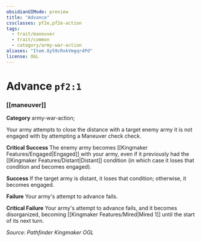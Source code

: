 ```yaml
---
obsidianUIMode: preview
title: "Advance"
cssclasses: pf2e,pf2e-action
tags:
  - trait/maneuver
  - trait/common
  - category/army-war-action
aliases: "Item.8y59cRxkVmgqr4Pd"
license: OGL
---
```

# Advance `pf2:1`

### [[maneuver]]

**Category** army-war-action; 




Your army attempts to close the distance with a target enemy army it is not engaged with by attempting a Maneuver check check.

**Critical Success** The enemy army becomes [[Kingmaker Features/Engaged|Engaged]] with your army, even if it previously had the [[Kingmaker Features/Distant|Distant]] condition (in which case it loses that condition and becomes engaged).

**Success** If the target army is distant, it loses that condition; otherwise, it becomes engaged.

**Failure** Your army's attempt to advance fails.

**Critical Failure** Your army's attempt to advance fails, and it becomes disorganized, becoming [[Kingmaker Features/Mired|Mired 1]] until the start of its next turn.

*Source: Pathfinder Kingmaker*
*OGL*